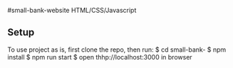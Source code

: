 #small-bank-website
HTML/CSS/Javascript

## Setup
To use project as is, first clone the repo, then run:
$ cd small-bank-
$ npm install
$ npm run start
$ open thhp://localhost:3000 in browser
